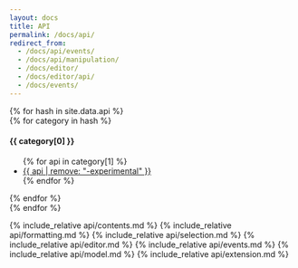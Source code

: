 ```yaml
---
layout: docs
title: API
permalink: /docs/api/
redirect_from:
  - /docs/api/events/
  - /docs/api/manipulation/
  - /docs/editor/
  - /docs/editor/api/
  - /docs/events/
---
```


<div class="table-of-contents">
{% for hash in site.data.api %}
<nav>
  {% for category in hash %}
  <h4>{{ category[0] }}</h4>
  <ul>
  {% for api in category[1] %}<li><a href="#{{ api | downcase }}">{{ api | remove: "-experimental" }}</a></li>{% endfor %}
  </ul>
  {% endfor %}
</nav>
{% endfor %}
</div>

{% include_relative api/contents.md %}
{% include_relative api/formatting.md %}
{% include_relative api/selection.md %}
{% include_relative api/editor.md %}
{% include_relative api/events.md %}
{% include_relative api/model.md %}
{% include_relative api/extension.md %}
